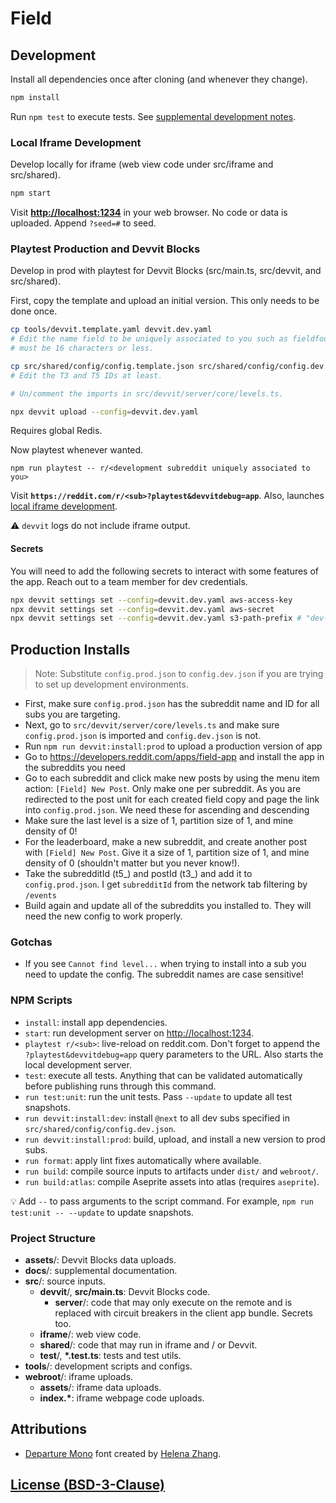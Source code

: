 # Field

## Development

Install all dependencies once after cloning (and whenever they change).

```sh
npm install
```

Run `npm test` to execute tests. See
[supplemental development notes](docs/dev.md).

### Local Iframe Development

Develop locally for iframe (web view code under src/iframe and src/shared).

```sh
npm start
```

Visit **[http://localhost:1234](http://localhost:1234)** in your web browser. No
code or data is uploaded. Append `?seed=#` to seed.

### Playtest Production and Devvit Blocks

Develop in prod with playtest for Devvit Blocks (src/main.ts, src/devvit, and
src/shared).

First, copy the template and upload an initial version. This only needs to be
done once.

```sh
cp tools/devvit.template.yaml devvit.dev.yaml
# Edit the name field to be uniquely associated to you such as fieldfoo; it
# must be 16 characters or less.

cp src/shared/config/config.template.json src/shared/config/config.dev.json
# Edit the T3 and T5 IDs at least.

# Un/comment the imports in src/devvit/server/core/levels.ts.

npx devvit upload --config=devvit.dev.yaml
```

Requires global Redis.

Now playtest whenever wanted.

```
npm run playtest -- r/<development subreddit uniquely associated to you>
```

Visit **`https://reddit.com/r/<sub>?playtest&devvitdebug=app`**. Also,
launches [local iframe development](#local-iframe-development).

⚠️ `devvit` logs do not include iframe output.

#### Secrets

You will need to add the following secrets to interact with some features of the
app. Reach out to a team member for dev credentials.

```sh
npx devvit settings set --config=devvit.dev.yaml aws-access-key
npx devvit settings set --config=devvit.dev.yaml aws-secret
npx devvit settings set --config=devvit.dev.yaml s3-path-prefix # "dev-username"
```

## Production Installs

> Note: Substitute `config.prod.json` to `config.dev.json` if you are trying to set up development environments.

- First, make sure `config.prod.json` has the subreddit name and ID for all subs you are targeting.
- Next, go to `src/devvit/server/core/levels.ts` and make sure `config.prod.json` is imported and `config.dev.json` is not.
- Run `npm run devvit:install:prod` to upload a production version of app
- Go to https://developers.reddit.com/apps/field-app and install the app in the subreddits you need
- Go to each subreddit and click make new posts by using the menu item action: `[Field] New Post`. Only make one per subreddit. As you are redirected to the post unit for each created field copy and page the link into `config.prod.json`. We need these for ascending and descending
- Make sure the last level is a size of 1, partition size of 1, and mine density of 0!
- For the leaderboard, make a new subreddit, and create another post with `[Field] New Post`. Give it a size of 1, partition size of 1, and mine density of 0 (shouldn't matter but you never know!).
- Take the subredditId (t5_) and postId (t3_) and add it to `config.prod.json`. I get `subredditId` from the network tab filtering by `/events`
- Build again and update all of the subreddits you installed to. They will need the new config to work properly.

### Gotchas

- If you see `Cannot find level...` when trying to install into a sub you need to update the config. The subreddit names are case sensitive!

### NPM Scripts

- `install`: install app dependencies.
- `start`: run development server on
  [http://localhost:1234](http://localhost:1234).
- `playtest r/<sub>`: live-reload on reddit.com. Don't forget to append the
  `?playtest&devvitdebug=app` query parameters to the URL. Also starts the local
  development server.
- `test`: execute all tests. Anything that can be validated automatically before
  publishing runs through this command.
- `run test:unit`: run the unit tests. Pass `--update` to update all test
  snapshots.
- `run devvit:install:dev`: install `@next` to all dev subs specified in
  `src/shared/config/config.dev.json`.
- `run devvit:install:prod`: build, upload, and install a new version to prod
  subs.
- `run format`: apply lint fixes automatically where available.
- `run build`: compile source inputs to artifacts under `dist/` and `webroot/`.
- `run build:atlas`: compile Aseprite assets into atlas (requires `aseprite`).

💡 Add `--` to pass arguments to the script command. For example,
`npm run test:unit -- --update` to update snapshots.

### Project Structure

- **assets**/: Devvit Blocks data uploads.
- **docs**/: supplemental documentation.
- **src**/: source inputs.
  - **devvit**/, **src/main.ts**: Devvit Blocks code.
    - **server**/: code that may only execute on the remote and is replaced with
                   circuit breakers in the client app bundle. Secrets too.
  - **iframe**/: web view code.
  - **shared**/: code that may run in iframe and / or Devvit.
  - **test**/, **\*.test.ts**: tests and test utils.
- **tools**/: development scripts and configs.
- **webroot**/: iframe uploads.
  - **assets**/: iframe data uploads.
  - **index.\***: iframe webpage code uploads.

## Attributions

- [Departure Mono](https://departuremono.com) font created by
  [Helena Zhang](https://helenazhang.com).

## [License (BSD-3-Clause)](docs/license.md)
